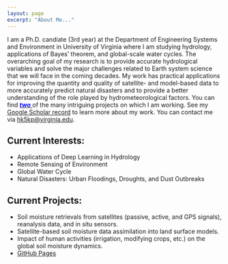 ```yaml
---
layout: page
excerpt: "About Me..."
---
```


I am a Ph.D. candiate (3rd year) at the Department of Engineering Systems and Environment in University of Virginia where I am studying hydrology, applications of Bayes’ theorem, and global-scale water cycles. The overarching goal of my research is to provide accurate hydrological variables and solve the major challenges related to Earth system science that we will face in the coming decades. My work has practical applications for improving the quantity and quality of satellite- and model-based data to more accurately predict natural disasters and to provide a better understanding of the role played by hydrometeorological factors.
You can find [<span style="color: blue"> __*two*__ </span>](https://hyunglok-kim.github.io/projects/) of the many intriguing projects on which I am working.
See my [Google Scholar record](https://scholar.google.fr/citations?user=ZJx_f8gAAAAJ) to learn more about my work. You can contact me via [hk5kp@virginia.edu](hk5kp@virginia.edu).

## Current Interests:
- Applications of Deep Learning in Hydrology
- Remote Sensing of Environment
- Global Water Cycle
- Natural Disasters: Urban Floodings, Droughts, and Dust Outbreaks

## Current Projects:
- Soil moisture retrievals from satellites (passive, active, and GPS signals), reanalysis data, and in situ sensors.
- Satellite-based soil moisture data assimilation into land surface models.
- Impact of human activities (irrigation, modifying crops, etc.) on the global soil moisture dynamics.
- [GitHub Pages](https://github.com/Hyunglok-Kim)

